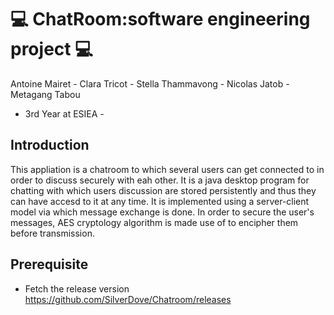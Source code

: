 # 💻 ChatRoom:software engineering project 💻
Antoine Mairet - Clara Tricot - Stella Thammavong - Nicolas Jatob - Metagang Tabou 

- 3rd Year at ESIEA -

## Introduction


This appliation is a chatroom to which several users can get connected to in order to discuss securely with eah other. It is a java desktop program for chatting with which users discussion are stored persistently and thus they can have accesd to it at any time. It is implemented using a server-client model via which message exchange is done. In order to secure the user's messages, AES cryptology algorithm is made use of to encipher them before transmission.

## Prerequisite

* Fetch the release version https://github.com/SilverDove/Chatroom/releases

